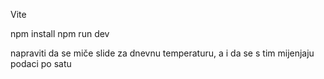 Vite

npm install
npm run dev

napraviti da se miče slide za dnevnu temperaturu, a i da se s tim mijenjaju podaci po satu
